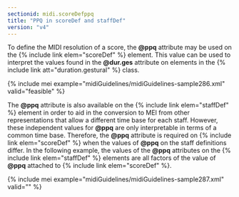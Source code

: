 ```yaml
---
sectionid: midi.scoreDefppq
title: "PPQ in scoreDef and staffDef"
version: "v4"
---
```


To define the MIDI resolution of a score, the **@ppq** attribute may be used on the {% include link elem="scoreDef" %} element. This value can be used to interpret the values found in the **@dur.ges** attribute on elements in the {% include link att="duration.gestural" %} class.

{% include mei example="midiGuidelines/midiGuidelines-sample286.xml" valid="feasible" %}

The **@ppq** attribute is also available on the {% include link elem="staffDef" %} element in order to aid in the conversion to MEI from other representations that allow a different time base for each staff. However, these independent values for **@ppq** are only interpretable in terms of a common time base. Therefore, the **@ppq** attribute is required on {% include link elem="scoreDef" %} when the values of **@ppq** on the staff definitions differ. In the following example, the values of the **@ppq** attributes on the {% include link elem="staffDef" %} elements are all factors of the value of **@ppq** attached to {% include link elem="scoreDef" %}. 

{% include mei example="midiGuidelines/midiGuidelines-sample287.xml" valid="" %}


